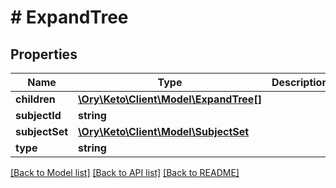 # # ExpandTree

## Properties

Name | Type | Description | Notes
------------ | ------------- | ------------- | -------------
**children** | [**\Ory\Keto\Client\Model\ExpandTree[]**](ExpandTree.md) |  | [optional]
**subjectId** | **string** |  | [optional]
**subjectSet** | [**\Ory\Keto\Client\Model\SubjectSet**](SubjectSet.md) |  | [optional]
**type** | **string** |  |

[[Back to Model list]](../../README.md#models) [[Back to API list]](../../README.md#endpoints) [[Back to README]](../../README.md)
